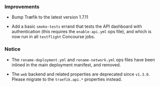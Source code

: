 ### Improvements

- Bump Træfik to the latest version 1.7.11

- Add a basic `smoke-tests` errand that tests the API dashboard with
  authentication (this requires the `enable-api.yml` ops file), and which is
  now run in all `testflight` Concourse jobs.

### Notice

- The `rename-deployment.yml` and `rename-network.yml` ops files have been
  inlined in the main deployment manifest, and removed.

- The `web` backend and related properties are deprecated since `v1.3.0`.
  Please migrate to the `traefik.api.*` properties instead.

